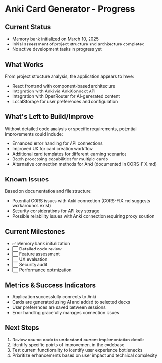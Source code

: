 # Anki Card Generator - Progress

## Current Status
- Memory bank initialized on March 10, 2025
- Initial assessment of project structure and architecture completed
- No active development tasks in progress yet

## What Works
From project structure analysis, the application appears to have:
- React frontend with component-based architecture
- Integration with Anki via AnkiConnect API
- Integration with OpenRouter for AI-generated content
- LocalStorage for user preferences and configuration

## What's Left to Build/Improve
Without detailed code analysis or specific requirements, potential improvements could include:
- Enhanced error handling for API connections
- Improved UX for card creation workflow
- Additional card templates for different learning scenarios
- Batch processing capabilities for multiple cards
- Alternative connection methods for Anki (documented in CORS-FIX.md)

## Known Issues
Based on documentation and file structure:
- Potential CORS issues with Anki connection (CORS-FIX.md suggests workarounds exist)
- Security considerations for API key storage
- Possible reliability issues with Anki connection requiring proxy solution

## Current Milestones
- ✅ Memory bank initialization
- ⬜ Detailed code review
- ⬜ Feature assessment
- ⬜ UX evaluation
- ⬜ Security audit
- ⬜ Performance optimization

## Metrics & Success Indicators
- Application successfully connects to Anki
- Cards are generated using AI and added to selected decks
- User preferences are saved between sessions
- Error handling gracefully manages connection issues

## Next Steps
1. Review source code to understand current implementation details
2. Identify specific points of improvement in the codebase
3. Test current functionality to identify user experience bottlenecks
4. Prioritize enhancements based on user impact and technical complexity
